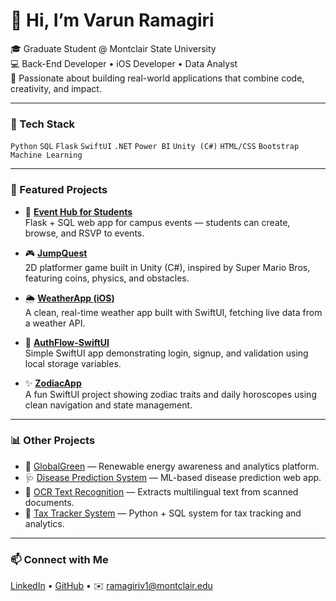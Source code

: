 # 👋 Hi, I’m Varun Ramagiri

🎓 Graduate Student @ Montclair State University  
💻 Back-End Developer • iOS Developer • Data Analyst  
🌱 Passionate about building real-world applications that combine code, creativity, and impact.

---

### 🧰 Tech Stack
`Python` `SQL` `Flask` `SwiftUI` `.NET` `Power BI` `Unity (C#)` `HTML/CSS` `Bootstrap` `Machine Learning`

---

### 🚀 Featured Projects

- 🎯 **[Event Hub for Students](https://github.com/varunramagiri/Event-Hub-For-Students)**  
  Flask + SQL web app for campus events — students can create, browse, and RSVP to events.

- 🎮 **[JumpQuest](https://github.com/varunramagiri/Jump-Quest)**  
  2D platformer game built in Unity (C#), inspired by Super Mario Bros, featuring coins, physics, and obstacles.

- 🌦️ **[WeatherApp (iOS)](https://github.com/varunramagiri/WeatherApp)**  
  A clean, real-time weather app built with SwiftUI, fetching live data from a weather API.

- 🔐 **[AuthFlow-SwiftUI](https://github.com/varunramagiri/AuthFlow-SwiftUI)**  
  Simple SwiftUI app demonstrating login, signup, and validation using local storage variables.

- ✨ **[ZodiacApp](https://github.com/varunramagiri/ZodiacApp)**  
  A fun SwiftUI project showing zodiac traits and daily horoscopes using clean navigation and state management.

---

### 📊 Other Projects
- 🌱 [GlobalGreen](https://github.com/varunramagiri/Renewable-Energy-Resource-Center) — Renewable energy awareness and analytics platform.  
- 🩺 [Disease Prediction System](https://github.com/varunramagiri/Disease-Prediction-System) — ML-based disease prediction web app.  
- 🔎 [OCR Text Recognition](https://github.com/varunramagiri/OCR-Text-Recognition-System) — Extracts multilingual text from scanned documents.  
- 💼 [Tax Tracker System](https://github.com/varunramagiri/Tax-Tracker-System) — Python + SQL system for tax tracking and analytics.

---

### 📫 Connect with Me
[LinkedIn](https://www.linkedin.com/in/varun-ramagiri) • [GitHub](https://github.com/varunramagiri) • ✉️ ramagiriv1@montclair.edu
